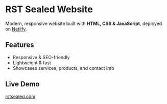 # RST Sealed Website

Modern, responsive website built with **HTML, CSS & JavaScript**, deployed on [Netlify](https://rstsealed.com).  

## Features
- Responsive & SEO-friendly  
- Lightweight & fast  
- Showcases services, products, and contact info  

## Live Demo
[rstsealed.com](https://rstsealed.com)

